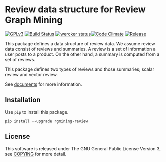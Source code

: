 # Review data structure for Review Graph Mining
[![GPLv3](https://img.shields.io/badge/license-GPLv3-blue.svg)](https://www.gnu.org/copyleft/gpl.html)
[![Build Status](https://travis-ci.org/rgmining/review.svg?branch=master)](https://travis-ci.org/rgmining/review)
[![wercker status](https://app.wercker.com/status/afc19091fbf86b8e5888486c638ac05a/s/master "wercker status")](https://app.wercker.com/project/byKey/afc19091fbf86b8e5888486c638ac05a)[![Code Climate](https://codeclimate.com/github/rgmining/review/badges/gpa.svg)](https://codeclimate.com/github/rgmining/review)
[![Release](https://img.shields.io/badge/release-0.9.1-brightgreen.svg)](https://github.com/rgmining/review/releases/tag/v0.9.1)

This package defines a data structure of review data. We assume review data
consist of reviews and summaries. A review is a set of information a user posts
to a product. On the other hand, a summary is computed from a set of reviews.

This package defines two types of reviews and those summaries; scalar review and
vector review.

See [documents](https://rgmining.github.io/review/) for more information.


## Installation
Use `pip` to install this package.

```
pip install --upgrade rgmining-review
```


## License
This software is released under The GNU General Public License Version 3,
see [COPYING](COPYING) for more detail.
